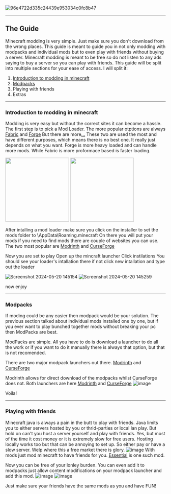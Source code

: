 ![96e4722d335c24439e953034c0fc8b47](https://github.com/hollowshield/minecraftmodding/assets/70131064/abe5392b-45aa-4c3a-8fd5-4a865257a5c3)
 
---

## The Guide
Minecraft modding is very simple. Just make sure you don't download from the wrong places. 
This guide is meant to guide you in not only modding with modpacks and individual mods but to even play with friends without buying a server. Minecraft modding is meant to be free so do not listen to any ads saying to buy a server so you can play with friends. 
This guide will be split into multiple sections for your ease of access. I will split it:
1. [Introduction to modding in minecraft](#user-content-introduction-to-modding-in-minecraft)
2. [Modpacks](#user-content-modpacks)
3. Playing with friends
4. Extras

---

### Introduction to modding in minecraft 


Modding is very easy but without the correct sites it can become a hassle. 
The first step is to pick a Mod Loader.
The more popular otptions are always [Fabric](https://fabricmc.net/) and [Forge](https://files.minecraftforge.net/net/minecraftforge/forge/)
But there are more[...](https://ftb.fandom.com/wiki/Category:Modloaders)
These two are used the most and have different purposes, which means there is no best one. It really just depends on what you want. Forge is more heavy loaded and can handle more mods. While Fabric is more proformace based is faster loading. 

<img src="https://github.com/hollowshield/minecraftmodding/assets/70131064/76690140-3577-452e-9587-af6e74e992b0" width="200">

<img src="https://github.com/hollowshield/minecraftmodding/assets/70131064/07bbe05e-b22b-49db-b274-9c0115470b38" width="200">

After intalling a mod loader make sure you click on the installer to set the mods folder to \AppData\Roaming\.minecraft
On there you will put your mods
if you need to find mods there are couple of websites you can use.
The two most popular are [Modrinth](https://modrinth.com/) and [CurseForge](https://www.curseforge.com/minecraft)


Now you are set to play
Open up the mincraft launcher
Click instilations
You should see your loader's intallation there
if not click new intallation and type out the loader

![Screenshot 2024-05-20 145154](https://github.com/hollowshield/minecraftmodding/assets/70131064/eed47e8c-9728-4dd3-8d85-0e36179133ba)
![Screenshot 2024-05-20 145259](https://github.com/hollowshield/minecraftmodding/assets/70131064/9a152a3b-84f0-4be1-b8ff-1d5c8908b1b3)

now enjoy 


***


### Modpacks

If moding could be any easier then modpack would be your solution.
The previous section talked about individual mods installed one by one, but if you ever want to play bunched together mods without breaking your pc then ModPacks are best. 

ModPacks are simple. All you have to do is download a launcher to do all the work or if you want to do it manually there is always that option, but that is not recomended. 

There are two major modpack launchers out there. [Modrinth](https://modrinth.com/) and [CurseForge](https://www.curseforge.com/minecraft)

Modrinth allows for direct download of the modpacks whilst CurseForge does not.
Both launchers are here [Modrinth](https://modrinth.com/app) and [CurseForge](https://www.curseforge.com/download/app)
![image](https://github.com/hollowshield/minecraftmodding/assets/70131064/c7dd4a80-faf3-4c20-b929-d980ca58ea40)

Voila!

---

### Playing with friends

Minecraft java is always a pain in the butt to play with friends. Java limits you to either servers hosted by you or thrid-parties or local lan play. But hold on can't you host a server yourself and play with friends. Yes, but most of the time it cost money or it is extremely slow for free users. Hosting locally works too but that can be annoying to set up. 
So either pay or have a slow server. 
Welp where this a free market there is glory. 
![image](https://github.com/hollowshield/minecraftmodding/assets/70131064/c216b916-dad4-4b16-8c0e-9abeaeb09426)
With mods
just mod minecraft to have friends for you. 
[Essential](https://essential.gg/) is one such mod. 

Now you can be free of your lonley burden. 
You can even add it to modpacks just allow content modifications on your modpack launcher and add this mod. 
![image](https://github.com/hollowshield/minecraftmodding/assets/70131064/d5b1f654-8414-4856-9023-43b3d7762c5e)
![image](https://github.com/hollowshield/minecraftmodding/assets/70131064/804e63d8-9ec7-414a-aca4-9a1abde542af)

Just make sure your friends have the same mods as you and have FUN!


